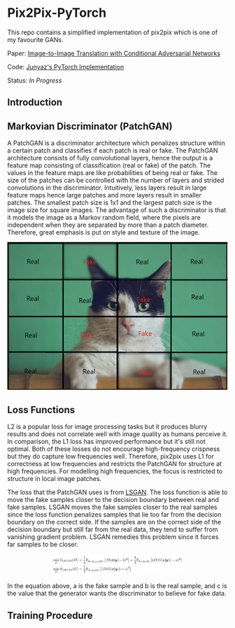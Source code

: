 # Pix2Pix-PyTorch
 
This repo contains a simplified implementation of pix2pix which is one of my favourite GANs. 

Paper: [Image-to-Image Translation with Conditional Adversarial Networks](https://arxiv.org/pdf/1611.07004.pdf) 

Code: [Junyaz's PyTorch Implementation](https://github.com/junyanz/pytorch-CycleGAN-and-pix2pix)

Status: *In Progress*

## Introduction


## Markovian Discriminator (PatchGAN)
A PatchGAN is a discriminator architecture which penalizes structure within a certain patch and classifies if each patch is real or fake. The PatchGAN architecture consists of fully convolutional layers, hence the output is a feature map consisting of classification (real or fake) of the patch. The values in the feature maps are like probabilities of being real or fake. The size of the patches can be controlled with the number of layers and strided convolutions in the discriminator. Intuitively, less layers result in large feature maps hence large patches and more layers result in smaller patches. The smallest patch size is 1x1 and the largest patch size is the image size for square images. The advantage of such a discriminator is that it models the image as a Markov random field, where the pixels are independent when they are separated by more than a patch diameter. Therefore, great emphasis is put on style and texture of the image. 

<p align="center">
  <img src="readme/PatchGAN.png" width="600px"/>
</p>


## Loss Functions 
L2 is a popular loss for image processing tasks but it produces blurry results and does not correlate well with image quality as humans perceive it. In comparison, the L1 loss has improved performance but it's still not optimal. Both of these losses do not encourage high-frequency crispness but they do capture low frequencies well. Therefore, pix2pix uses L1 for correctness at low frequencies and restricts the PatchGAN for structure at high frequencies. For modelling high frequencies, the focus is restricted to structure in local image patches. 

The loss that the PatchGAN uses is from [LSGAN](https://arxiv.org/pdf/1611.04076.pdf). The loss function is able to move the fake samples closer to the decision boundary between real and fake samples. LSGAN moves the fake samples closer to the real samples since the loss function penalizes samples that lie too far from the decision boundary on the correct side. If the samples are on the correct side of the decision boundary but still far from the real data, they tend to suffer from vanishing gradient problem. LSGAN remedies this problem since it forces far samples to be closer. 

<p align="center">
  <img src="readme/LSGAN.png" width="300px"/>
</p>

In the equation above, a is the fake sample and b is the real sample, and c is the value that the generator wants the discriminator to believe for fake data.  

## Training Procedure


